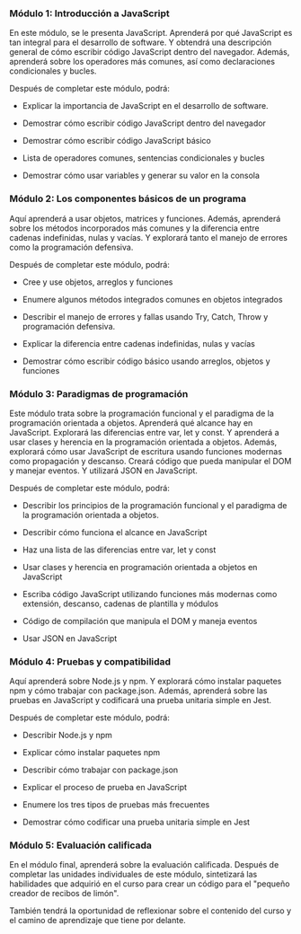 ### Módulo 1: Introducción a JavaScript

En este módulo, se le presenta JavaScript. Aprenderá por qué JavaScript es tan integral para el desarrollo de software. Y obtendrá una descripción general de cómo escribir código JavaScript dentro del navegador. Además, aprenderá sobre los operadores más comunes, así como declaraciones condicionales y bucles.

Después de completar este módulo, podrá:

- Explicar la importancia de JavaScript en el desarrollo de software.

- Demostrar cómo escribir código JavaScript dentro del navegador

- Demostrar cómo escribir código JavaScript básico

- Lista de operadores comunes, sentencias condicionales y bucles

- Demostrar cómo usar variables y generar su valor en la consola

### Módulo 2: Los componentes básicos de un programa

Aquí aprenderá a usar objetos, matrices y funciones. Además, aprenderá sobre los métodos incorporados más comunes y la diferencia entre cadenas indefinidas, nulas y vacías. Y explorará tanto el manejo de errores como la programación defensiva.

Después de completar este módulo, podrá:

- Cree y use objetos, arreglos y funciones

- Enumere algunos métodos integrados comunes en objetos integrados

- Describir el manejo de errores y fallas usando Try, Catch, Throw y programación defensiva.

- Explicar la diferencia entre cadenas indefinidas, nulas y vacías  

- Demostrar cómo escribir código básico usando arreglos, objetos y funciones   

### Módulo 3: Paradigmas de programación

Este módulo trata sobre la programación funcional y el paradigma de la programación orientada a objetos. Aprenderá qué alcance hay en JavaScript. Explorará las diferencias entre var, let y const. Y aprenderá a usar clases y herencia en la programación orientada a objetos. Además, explorará cómo usar JavaScript de escritura usando funciones modernas como propagación y descanso. Creará código que pueda manipular el DOM y manejar eventos. Y utilizará JSON en JavaScript.

Después de completar este módulo, podrá:

- Describir los principios de la programación funcional y el paradigma de la programación orientada a objetos.

- Describir cómo funciona el alcance en JavaScript

- Haz una lista de las diferencias entre var, let y const

- Usar clases y herencia en programación orientada a objetos en JavaScript

- Escriba código JavaScript utilizando funciones más modernas como extensión, descanso, cadenas de plantilla y módulos

- Código de compilación que manipula el DOM y maneja eventos

- Usar JSON en JavaScript

### Módulo 4: Pruebas y compatibilidad

Aquí aprenderá sobre Node.js y npm. Y explorará cómo instalar paquetes npm y cómo trabajar con package.json. Además, aprenderá sobre las pruebas en JavaScript y codificará una prueba unitaria simple en Jest.

Después de completar este módulo, podrá:

- Describir Node.js y npm

- Explicar cómo instalar paquetes npm

- Describir cómo trabajar con package.json

- Explicar el proceso de prueba en JavaScript

- Enumere los tres tipos de pruebas más frecuentes

- Demostrar cómo codificar una prueba unitaria simple en Jest

### Módulo 5: Evaluación calificada

En el módulo final, aprenderá sobre la evaluación calificada. Después de completar las unidades individuales de este módulo, sintetizará las habilidades que adquirió en el curso para crear un código para el "pequeño creador de recibos de limón".

También tendrá la oportunidad de reflexionar sobre el contenido del curso y el camino de aprendizaje que tiene por delante.    

